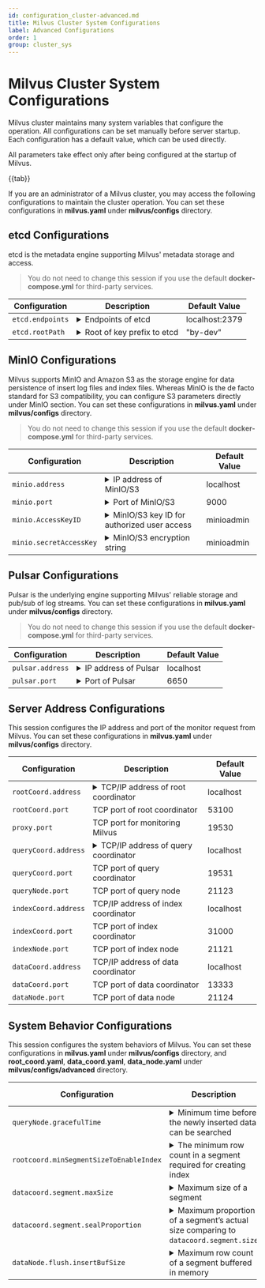```yaml
---
id: configuration_cluster-advanced.md
title: Milvus Cluster System Configurations
label: Advanced Configurations
order: 1
group: cluster_sys
---
```


# Milvus Cluster System Configurations

Milvus cluster maintains many system variables that configure the operation. All configurations can be set manually before server startup. Each configuration has a default value, which can be used directly.

<div class="alert note">
All parameters take effect only after being configured at the startup of Milvus.
</div>

{{tab}}


If you are an administrator of a Milvus cluster, you may access the following configurations to maintain the cluster operation. You can set these configurations in **milvus.yaml** under **milvus/configs** directory.

## etcd Configurations

etcd is the metadata engine supporting Milvus' metadata storage and access. 

> You do not need to change this session if you use the default **docker-compose.yml** for third-party services.

<table id="etcd">
<thead>
  <tr>     
    <th class="width20">Configuration</th>     
    <th class="width70">Description</th>     
    <th class="width10">Default Value</th>   
  </tr>
</thead>
<tbody>
	<tr>
		<td><code>etcd.endpoints</code></td>
		<td><details>
       <summary>Endpoints of etcd</summary>
       <li>Environment variable: <code>ETCD_ENDPOINTS</code></li>
       <li>Access etcd service with <code>etcd.endpoints</code>.</li>
       <li>etcd preferentially acquires valid address from environment variable <code>ETCD_ENDPOINTS</code> when Milvus is booted up.</li>
       <li>You can change this parameter as the endpoints of your own etcd cluster.</li>
      </details></td>
		<td>localhost:2379</td>
	</tr>
	<tr>
		<td><code>etcd.rootPath</code></td>
		<td><details>
       <summary>Root of key prefix to etcd</summary>
       <li>Milvus stores data in etcd with this root key prefix.</li>
       <li>Be careful with changing this configuration if you have used Milvus for a period of time. Changes to this configuration will affect your access to old data.</li>
       <li>We recommend changing this configuration before using Milvus for the first time.</li>
       <li>Set an easy-to-identify root key prefix for Milvus if etcd already exists. We recommend setting it as "<b>milvus-root</b>".</li>
      </details></td>
		<td>"by-dev"</td>
	</tr>
</tbody>
</table>


## MinIO Configurations

Milvus supports MinIO and Amazon S3 as the storage engine for data persistence of insert log files and index files. Whereas MinIO is the de facto standard for S3 compatibility, you can configure S3 parameters directly under MinIO section. You can set these configurations in **milvus.yaml** under **milvus/configs** directory.

> You do not need to change this session if you use the default **docker-compose.yml** for third-party services.

<table id="minio">
<thead>
  <tr>     
    <th class="width20">Configuration</th>     
    <th class="width70">Description</th>     
    <th class="width10">Default Value</th>   
  </tr>
</thead>
<tbody>
  <tr>
<td><code>minio.address</code></td>
<td><details>
       <summary>IP address of MinIO/S3</summary>
       <li>Environment variable: <code>MINIO_ADDRESS</code></li>
       <li>Access MinIO/S3 service with <code>minio.address</code>. <code>minio.address</code> and <code>minio.port</code> together generates the valid access to MinIO/S3.</li>
       <li>MinIO preferentially acquires the valid address from the environment variable <code>MINIO_ADDRESS</code> when Milvus is booted up.</li>
       <li>Default value applies when MinIO/S3 and Milvus are running on the same network.</li>
       <li>Milvus 2.0 uses non-secure mode to access MinIO. Upcoming Milvus versions will support secure access to MinIO.</li>
      </details></td>
<td>localhost</td>
</tr>
<tr>
		<td><code>minio.port</code></td>
		<td><details>
       <summary>Port of MinIO/S3</summary>
       <li>Environment variable: <code>MINIO_ADDRESS</code></li>
       <li>Access MinIO/S3 service with <code>minio.address</code>. <code>minio.address</code> and <code>minio.port</code> together generates the valid access to MinIO/S3.</li>
       <li>MinIO preferentially acquires the valid port from the environment variable <code>MINIO_ADDRESS</code> when Milvus is booted up.</li>
      </details></td>
		<td>9000</td>
	</tr>
  <tr>
		<td><code>minio.AccessKeyID</code></td>
		<td><details>
       <summary>MinIO/S3 key ID for authorized user access</summary>
       <li>Environment variable: <code>MINIO_ACCESS_KEY</code></li>
       <li>Access key ID that MinIO/S3 issued to authorized users. <code>minio.accessKeyID</code> and <code>minio.secretAccessKey</code> together is used for identity authentication to access the MinIO/S3 service.</li>
       <li>This configuration must be set identical to the environment variable <code>MINIO_ACCESS_KEY</code>, which is necessary for booting up MinIO/S3. The default value applies to the MinIO/S3 service that booted up with the default <b>docker-compose.yml</b> provided by Milvus.</li>
      </details></td>
		<td>minioadmin</td>
	</tr>
  <tr>
		<td><code>minio.secretAccessKey</code></td>
		<td><details>
       <summary>MinIO/S3 encryption string</summary>
       <li>Environment variable: <code>MINIO_SECRET_KEY</code></li>
       <li>Secret key used to encrypt the signature string and verify the signature string on server. It must be kept strictly confidential and accessible only to the MinIO/S3 server and users.</li>
       <li>This configuration must be set identical to the environment variable <code>MINIO_SECRET_KEY</code>, which is necessary for booting up MinIO/S3. The default value applies to the MinIO/S3 service that booted up with the default <b>docker-compose.yml</b> provided by Milvus.</li>
      </details></td>
		<td>minioadmin</td>
	</tr>
</tbody>
</table>


## Pulsar Configurations

Pulsar is the underlying engine supporting Milvus' reliable storage and pub/sub of log streams. You can set these configurations in **milvus.yaml** under **milvus/configs** directory.

> You do not need to change this session if you use the default **docker-compose.yml** for third-party services.

<table id="pulsar">
<thead>
  <tr>     
    <th class="width20">Configuration</th>     
    <th class="width70">Description</th>     
    <th class="width10">Default Value</th>   
  </tr>
</thead>
<tbody>
  <tr>
		<td><code>pulsar.address</code></td>
		<td><details>
       <summary>IP address of Pulsar</summary>
       <li>Environment variable: <code>PULSAR_ADDRESS</code></li>
       <li>Access Pulsar service with <code>pulsar.address</code>. <code>pulsar.address</code> and <code>pulsar.port</code> together generates the valid access to Pulsar. Pulsar preferentially acquires the valid address from the environment variable <code>PULSAR_ADDRESS</code> when Milvus is booted up.</li>
       <li>The default value applies when Pulsar and Milvus are running on the same network.</li>
      </details></td>
		<td>localhost</td>
	</tr>
  <tr>
		<td><code>pulsar.port</code></td>
		<td><details>
       <summary>Port of Pulsar</summary>
       <li>Environment variable: <code>PULSAR_ADDRESS</code></li>
       <li>Access Pulsar service with <code>pulsar.port</code>. <code>pulsar.address</code> and <code>pulsar.port</code> together generates the valid access to Pulsar. Pulsar preferentially acquires the valid address from the environment variable <code>PULSAR_ADDRESS</code> when Milvus is booted up.</li>
      </details></td>
		<td>6650</td>
	</tr>
</tbody>
</table>


## Server Address Configurations

This session configures the IP address and port of the monitor request from Milvus. You can set these configurations in **milvus.yaml** under **milvus/configs** directory.

<table id="server_address">
<thead>
  <tr>     
    <th class="width20">Configuration</th>     
    <th class="width70">Description</th>     
    <th class="width10">Default Value</th>   
  </tr>
</thead>
<tbody>
  <tr>
		<td><code>rootCoord.address</code></td>
		<td><details>
       <summary>TCP/IP address of root coordinator</summary>
       If you set this parameter as <code>0.0.0.0</code>, root coordinator monitors all IPv4 addresses.
      </details></td>
		<td>localhost</td>
	</tr>
  <tr>
		<td><code>rootCoord.port</code></td>
		<td>TCP port of root coordinator</td>
		<td>53100</td>
	</tr>
  <tr>
		<td><code>proxy.port</code></td>
		<td>TCP port for monitoring Milvus</td>
		<td>19530</td>
	</tr>
  <tr>
		<td><code>queryCoord.address</code></td>
		<td><details>
       <summary>TCP/IP address of query coordinator</summary>
       If you set this parameter as <code>0.0.0.0</code>, query coordinator monitors all IPv4 addresses.
      </details></td>
		<td>localhost</td>
	</tr>
  <tr>
		<td><code>queryCoord.port</code></td>
		<td>TCP port of query coordinator</td>
		<td>19531</td>
	</tr>
  <tr>
		<td><code>queryNode.port</code></td>
		<td>TCP port of query node</td>
		<td>21123</td>
	</tr>
  <tr>
		<td><code>indexCoord.address</code></td>
		<td>TCP/IP address of index coordinator</td>
		<td>localhost</td>
	</tr>
  <tr>
		<td><code>indexCoord.port</code></td>
		<td>TCP port of index coordinator</td>
		<td>31000</td>
	</tr>
  <tr>
		<td><code>indexNode.port</code></td>
		<td>TCP port of index node</td>
		<td>21121</td>
	</tr>
  <tr>
		<td><code>dataCoord.address</code></td>
		<td>TCP/IP address of data coordinator</td>
		<td>localhost</td>
	</tr>
  <tr>
		<td><code>dataCoord.port</code></td>
		<td>TCP port of data coordinator</td>
		<td>13333</td>
	</tr>
  <tr>
		<td><code>dataNode.port</code></td>
		<td>TCP port of data node</td>
		<td>21124</td>
	</tr>
</tbody>
</table>


## System Behavior Configurations

This session configures the system behaviors of Milvus. You can set these configurations in **milvus.yaml** under **milvus/configs** directory, and **root_coord.yaml**, **data_coord.yaml**, **data_node.yaml** under **milvus/configs/advanced** directory.

<table id="system_behavior">
<thead>
  <tr>     
    <th class="width20">Configuration</th>     
    <th class="width70">Description</th>     
    <th class="width10">Default Value</th>   
  </tr>
</thead>
<tbody>
  <tr>
		<td><code>queryNode.gracefulTime</code></td>
		<td><details>
       <summary>Minimum time before the newly inserted data can be searched</summary>
       <li>Unit: ms</li>
       <li>Milvus executes this query command directly when the search message timestamp is earlier the query node system time.</li>
       <li>When the <code>search</code> message timestamp is later than the query node system time, the search message waits for the query node system time to advance until the time difference between them is less than the value set in <code>queryNode.gracefulTime</code>, and then Milvus executes the query demand.</li>
      </details></td>
		<td>1000</td>
	</tr>
  <tr>
		<td><code>rootcoord.minSegmentSizeToEnableIndex</code></td>
		<td><details>
       <summary>The minimum row count in a segment required for creating index</summary>
       <li>This parameter specifies the minimum row count in a log file required for creating segment index.</li>
      </details></td>
		<td>1024</td>
	</tr>
  <tr>
		<td><code>datacoord.segment.maxSize</code></td>
		<td><details>
       <summary>Maximum size of a segment</summary>
       <li>Unit: MB</li>
       <li><code>datacoord.segment.maxSize</code> and <code>datacoord.segment.sealProportion</code> together determine if a segment can be sealed. Generally, the segment size ranges from 384 MB to 512 MB.</li>
      </details></td>
		<td>512</td>
	</tr>
  <tr>
		<td><code>datacoord.segment.sealProportion</code></td>
		<td><details>
       <summary>Maximum proportion of a segment’s actual size comparing to <code>datacoord.segment.size</code></summary>
       <li>When actual proportion is greater than the set value, the corresponding segment can be sealed.</li>
      </details></td>
		<td>0.75</td>
	</tr>
  <tr>
		<td><code>dataNode.flush.insertBufSize</code></td>
		<td><details>
       <summary>Maximum row count of a segment buffered in memory</summary>
       <li>Data node packs all buffered data into a binlog file and stores the file in MinIO/S3 when the row count of the data in memory exceeds this value.</li>
       <li>Setting this parameter is associated with the data size. If it is set too small, the system stores data in small size too frequently. If it is set too large, the system's demand for memory will increase.</li>
       <li>The default value applies to most scenarios. For a 128-dimensions floating-point vector, 32000 rows of data generate a binlog file of approximately 16 MB.</li>
      </details></td>
		<td>32000</td>
	</tr>
</tbody>
</table>
</div>
